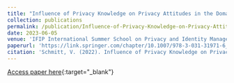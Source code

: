 ```yaml
---
title: "Influence of Privacy Knowledge on Privacy Attitudes in the Domain of Location-Based Services"
collection: publications
permalink: /publication/Influence-of-Privacy-Knowledge-on-Privacy-Attitudes-in-the-Domain-of-Location-Based-Services
date: 2023-06-05
venue: 'IFIP International Summer School on Privacy and Identity Management'
paperurl: 'https://link.springer.com/chapter/10.1007/978-3-031-31971-6_10'
citation: 'Schmitt, V. (2022). Influence of Privacy Knowledge on Privacy Attitudes in the Domain of Location-Based Services. In IFIP International Summer School on Privacy and Identity Management (pp. 118-132). Cham: Springer Nature Switzerland.'
---
```


[Access paper here](https://link.springer.com/chapter/10.1007/978-3-031-31971-6_10){:target="_blank"}

